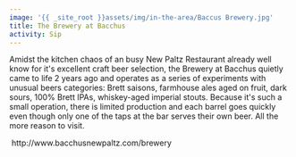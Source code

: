```yaml
---
image: '{{ _site_root }}assets/img/in-the-area/Baccus Brewery.jpg'
title: The Brewery at Bacchus
activity: Sip
---
```

<p>Amidst the kitchen&nbsp;chaos of an busy New Paltz Restaurant already well know for it's&nbsp;excellent craft beer selection, the Brewery at Bacchus&nbsp;quietly came to life 2 years ago and operates as a&nbsp;series of experiments with unusual beers categories:&nbsp;Brett saisons, farmhouse ales aged on fruit, dark sours, 100% Brett IPAs, whiskey-aged imperial stouts. Because it's such a small operation, there is limited&nbsp;production and each barrel goes quickly even though&nbsp;only one of the taps at the bar serves their own beer. All the more reason to visit.</p><p>&nbsp;http://www.bacchusnewpaltz.com/brewery</p>